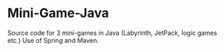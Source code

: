 # Mini-Game-Java
Source code for 3 mini-games in Java (Labyrinth, JetPack, logic games etc.)
Use of Spring and Maven. 
